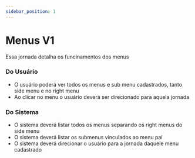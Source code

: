 ```yaml
---
sidebar_position: 1
---
```


# Menus V1

Essa jornada detalha os funcinamentos dos menus

### Do Usuário

- O usuário poderá ver todos os menus e sub menu cadastrados, tanto side menu e no right menu
- Ao clicar no menu o usuário deverá ser direcionado para aquela jornada


### Do Sistema
- O sistema deverá listar todos os menus separando os right menus do side menu
- O sistema deverá listar os submenus vinculados ao menu pai
- O sistema deverá direcionar o usuário para a jornada daquele menu cadastrado